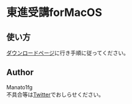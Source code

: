 # 東進受講forMacOS

## 使い方
[ダウンロードページ](https://toshin4mac.netlify.app/install/index.html)に行き手順に従ってください。

## Author
Manato1fg<br>
不具合等は[Twitter](https://twitter.com/manatoy_jpn)でおしらせください。
